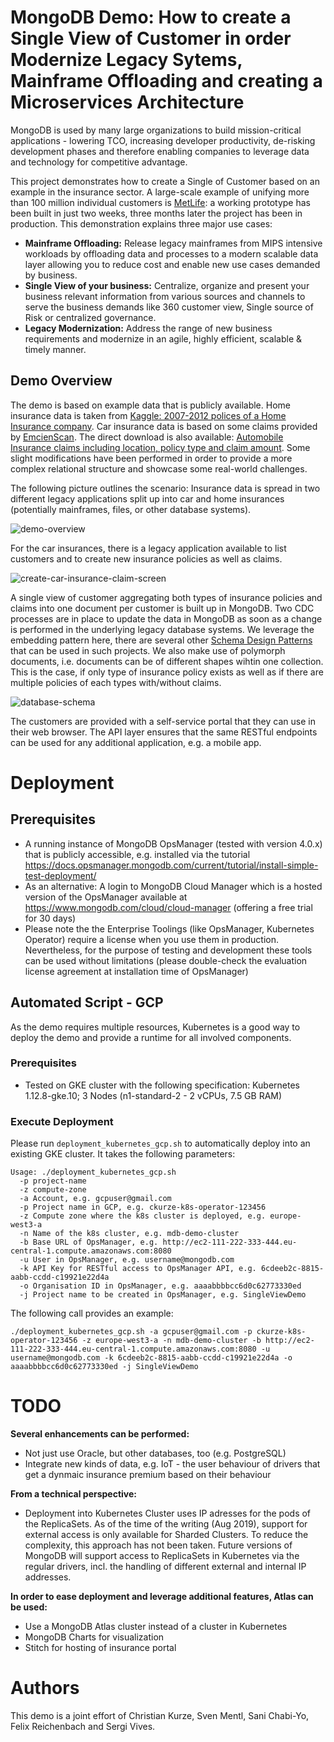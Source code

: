 # MongoDB Demo: How to create a Single View of Customer in order Modernize Legacy Sytems, Mainframe Offloading and creating a Microservices Architecture

MongoDB is used by many large organizations to build mission-critical applications - lowering TCO, increasing developer productivity, de-risking development phases and therefore enabling companies to leverage data and technology for competitive advantage.

This project demonstrates how to create a Single of Customer based on an example in the insurance sector. A large-scale example of unifying more than 100 million individual customers is [MetLife](https://www.mongodb.com/customers/metlife): a working prototype has been built in just two weeks, three months later the project has been in production. This demonstration explains three major use cases:

* **Mainframe Offloading:** Release legacy mainframes from MIPS intensive workloads by offloading data and processes to a modern scalable data layer allowing you to reduce cost and enable new use cases demanded by business.
* **Single View of your business:** Centralize, organize and present your business relevant information from various sources and channels to serve the business demands like 360 customer view, Single source of Risk or centralized governance.
* **Legacy Modernization:** Address the range of new business requirements and modernize in an agile, highly efficient, scalable & timely manner.

## Demo Overview

The demo is based on example data that is publicly available. Home insurance data is taken from [Kaggle: 2007-2012 polices of a Home Insurance company](https://www.kaggle.com/ycanario/home-insurance). Car insurance data is based on some claims provided by [EmcienScan](http://www.scan-support.com/help/sample-data-sets). The direct download is also available: [Automobile Insurance claims including location, policy type and claim amount](http://dyzz9obi78pm5.cloudfront.net/app/image/id/560ec66d32131c9409f2ba54/n/Auto_Insurance_Claims_Sample.csv). Some slight modifications have been performed in order to provide a more complex relational structure and showcase some real-world challenges.

The following picture outlines the scenario: Insurance data is spread in two different legacy applications split up into car and home insurances (potentially mainframes, files, or other database systems). 

![demo-overview](doc/demo-overview.png)

For the car insurances, there is a legacy application available to list customers and to create new insurance policies as well as claims.

![create-car-insurance-claim-screen](doc/create-car-insurance-claim-screen.png)

A single view of customer aggregating both types of insurance policies and claims into one document per customer is built up in MongoDB. Two CDC processes are in place to update the data in MongoDB as soon as a change is performed in the underlying legacy database systems. We leverage the embedding pattern here, there are several other [Schema Design Patterns](https://www.mongodb.com/blog/post/building-with-patterns-a-summary) that can be used in such projects. We also make use of polymorph documents, i.e. documents can be of different shapes wihtin one collection. This is the case, if only type of insurance policy exists as well as if there are multiple policies of each types with/without claims.

![database-schema](doc/database-schema.png)

The customers are provided with a self-service portal that they can use in their web browser. The API layer ensures that the same RESTful endpoints can be used for any additional application, e.g. a mobile app.

# Deployment

## Prerequisites ##

* A running instance of MongoDB OpsManager (tested with version 4.0.x) that is publicly accessible, e.g. installed via the tutorial https://docs.opsmanager.mongodb.com/current/tutorial/install-simple-test-deployment/
* As an alternative: A login to MongoDB Cloud Manager which is a hosted version of the OpsManager available at https://www.mongodb.com/cloud/cloud-manager (offering a free trial for 30 days)
* Please note the the Enterprise Toolings (like OpsManager, Kubernetes Operator) require a license when you use them in production. Nevertheless, for the purpose of testing and development these tools can be used without limitations (please double-check the evaluation license agreement at installation time of OpsManager)

## Automated Script - GCP

As the demo requires multiple resources, Kubernetes is a good way to deploy the demo and provide a runtime for all involved components.

### Prerequisites ###

* Tested on GKE cluster with the following specification: Kubernetes 1.12.8-gke.10; 3 Nodes (n1-standard-2 - 2 vCPUs, 7.5 GB RAM)

### Execute Deployment ###

Please run `deployment_kubernetes_gcp.sh` to automatically deploy into an existing GKE cluster. It takes the following parameters:
```
Usage: ./deployment_kubernetes_gcp.sh 
  -p project-name 
  -z compute-zone
  -a Account, e.g. gcpuser@gmail.com
  -p Project name in GCP, e.g. ckurze-k8s-operator-123456
  -z Compute zone where the k8s cluster is deployed, e.g. europe-west3-a
  -n Name of the k8s cluster, e.g. mdb-demo-cluster
  -b Base URL of OpsManager, e.g. http://ec2-111-222-333-444.eu-central-1.compute.amazonaws.com:8080
  -u User in OpsManager, e.g. username@mongodb.com
  -k API Key for RESTful access to OpsManager API, e.g. 6cdeeb2c-8815-aabb-ccdd-c19921e22d4a
  -o Organisation ID in OpsManager, e.g. aaaabbbbcc6d0c62773330ed
  -j Project name to be created in OpsManager, e.g. SingleViewDemo
```

The following call provides an example:
```
./deployment_kubernetes_gcp.sh -a gcpuser@gmail.com -p ckurze-k8s-operator-123456 -z europe-west3-a -n mdb-demo-cluster -b http://ec2-111-222-333-444.eu-central-1.compute.amazonaws.com:8080 -u username@mongodb.com -k 6cdeeb2c-8815-aabb-ccdd-c19921e22d4a -o aaaabbbbcc6d0c62773330ed -j SingleViewDemo
```

# TODO #

**Several enhancements can be performed:**
* Not just use Oracle, but other databases, too (e.g. PostgreSQL)
* Integrate new kinds of data, e.g. IoT - the user behaviour of drivers that get a dynmaic insurance premium based on their behaviour

**From a technical perspective:**
* Deployment into Kubernetes Cluster uses IP adresses for the pods of the ReplicaSets. As of the time of the writing (Aug 2019), support for external access is only available for Sharded Clusters. To reduce the complexity, this approach has not been taken. Future versions of MongoDB will support access to ReplicaSets in Kubernetes via the regular drivers, incl. the handling of different external and internal IP addresses.

**In order to ease deployment and leverage additional features, Atlas can be used:**
* Use a MongoDB Atlas cluster instead of a cluster in Kubernetes
* MongoDB Charts for visualization
* Stitch for hosting of insurance portal

# Authors

This demo is a joint effort of Christian Kurze, Sven Mentl, Sani Chabi-Yo, Felix Reichenbach and Sergi Vives.
